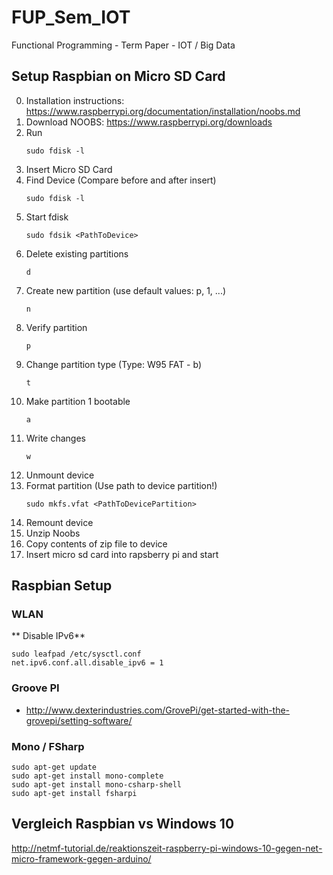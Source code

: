 # FUP_Sem_IOT
Functional Programming - Term Paper - IOT / Big Data

## Setup Raspbian on Micro SD Card

  0. Installation instructions: https://www.raspberrypi.org/documentation/installation/noobs.md
  1. Download NOOBS: https://www.raspberrypi.org/downloads
  2. Run
      ~~~
      sudo fdisk -l
      ~~~
  2. Insert Micro SD Card
  3. Find Device (Compare before and after insert)
     ~~~
     sudo fdisk -l
     ~~~
  4. Start fdisk
     ~~~
     sudo fdsik <PathToDevice>
     ~~~
  5. Delete existing partitions
     ~~~
     d
     ~~~
  6. Create new partition (use default values: p, 1, ...)
      ~~~
      n
      ~~~
  7. Verify partition
      ~~~
      p
      ~~~
  8.  Change partition type (Type: W95 FAT - b)
      ~~~
      t
      ~~~
  9.  Make partition 1 bootable
      ~~~
      a
      ~~~
  10. Write changes
      ~~~
      w
      ~~~
  11. Unmount device
  12. Format partition (Use path to device partition!)
      ~~~
      sudo mkfs.vfat <PathToDevicePartition>
      ~~~
  13. Remount device
  14. Unzip Noobs
  15. Copy contents of zip file to device
  16. Insert micro sd card into rapsberry pi and start

## Raspbian Setup
### WLAN
** Disable IPv6**
~~~
sudo leafpad /etc/sysctl.conf
net.ipv6.conf.all.disable_ipv6 = 1
~~~
### Groove PI
  - http://www.dexterindustries.com/GrovePi/get-started-with-the-grovepi/setting-software/
### Mono / FSharp
~~~
sudo apt-get update
sudo apt-get install mono-complete
sudo apt-get install mono-csharp-shell
sudo apt-get install fsharpi
~~~

## Vergleich Raspbian vs Windows 10
http://netmf-tutorial.de/reaktionszeit-raspberry-pi-windows-10-gegen-net-micro-framework-gegen-arduino/
